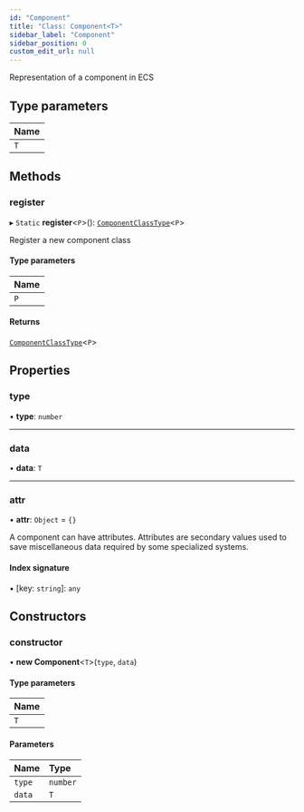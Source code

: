 ```yaml
---
id: "Component"
title: "Class: Component<T>"
sidebar_label: "Component"
sidebar_position: 0
custom_edit_url: null
---
```


Representation of a component in ECS

## Type parameters

| Name |
| :------ |
| `T` |

## Methods

### register

▸ `Static` **register**<`P`\>(): [`ComponentClassType`](../modules.md#componentclasstype-336)<`P`\>

Register a new component class

#### Type parameters

| Name |
| :------ |
| `P` |

#### Returns

[`ComponentClassType`](../modules.md#componentclasstype-336)<`P`\>

## Properties

### type

• **type**: `number`

___

### data

• **data**: `T`

___

### attr

• **attr**: `Object` = `{}`

A component can have attributes. Attributes are secondary values used to save miscellaneous data required by some
specialized systems.

#### Index signature

▪ [key: `string`]: `any`

## Constructors

### constructor

• **new Component**<`T`\>(`type`, `data`)

#### Type parameters

| Name |
| :------ |
| `T` |

#### Parameters

| Name | Type |
| :------ | :------ |
| `type` | `number` |
| `data` | `T` |
